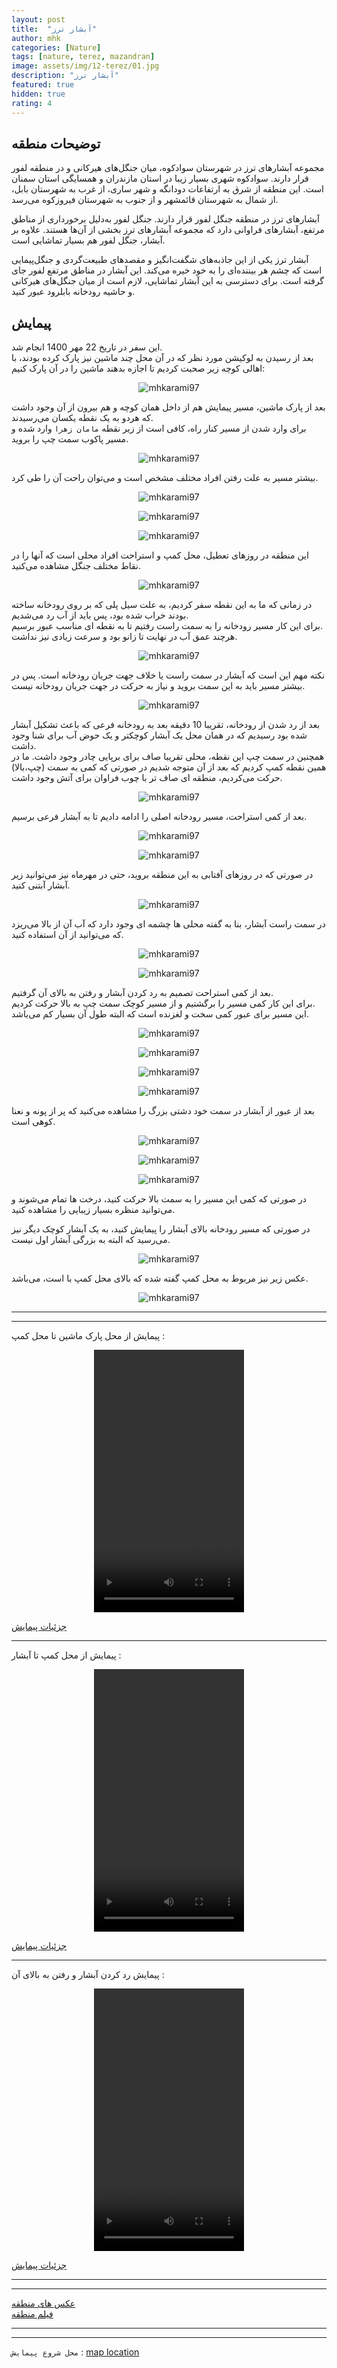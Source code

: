 ```yaml
---
layout: post
title:  "آبشار ترز"
author: mhk
categories: [Nature]
tags: [nature, terez, mazandran]
image: assets/img/12-terez/01.jpg
description: "آبشار ترز"
featured: true
hidden: true
rating: 4
---
```


## توضیحات منطقه
مجموعه آبشارهای ترز در شهرستان سوادکوه، میان جنگل‌های هیرکانی و در منطقه لفور قرار دارند. سوادکوه شهری بسیار زیبا در استان مازندران و همسایگی استان سمنان است. این منطقه از شرق به ارتفاعات دودانگه و شهر ساری، از غرب به شهرستان بابل، از شمال به شهرستان قائمشهر و از جنوب به شهرستان فیروزکوه می‌رسد.  

آبشارهای ترز در منطقه جنگل لفور قرار دارند. جنگل لفور به‌دلیل برخورداری از مناطق مرتفع، آبشارهای فراوانی دارد که مجموعه آبشارهای ترز بخشی از آن‌ها هستند. علاوه بر آبشار، جنگل لفور هم بسیار تماشایی است.  

آبشار ترز یکی از این جاذبه‌های شگفت‌انگیز و مقصدهای طبیعت‌گردی و جنگل‌پیمایی است که چشم هر بیننده‌ای را به خود خیره می‌کند. این آبشار در مناطق مرتفع لفور جای گرفته است. برای دسترسی به این آبشار تماشایی، لازم است از میان جنگل‌های هیرکانی و حاشیه رودخانه بابلرود عبور کنید.  

## پیمایش
این سفر در تاریخ 22 مهر 1400 انجام شد.  
بعد از رسیدن به لوکیشن مورد نظر که در آن محل چند ماشین نیز پارک کرده بودند، با اهالی کوچه زیر صحبت کردیم تا اجازه بدهند ماشین را در آن پارک کنیم:  

<p align="center">
  <img src="/assets/img/12-terez/02.jpg" alt="mhkarami97" />
</p>

بعد از پارک ماشین، مسیر پیمایش هم از داخل همان کوچه و هم بیرون از آن وجود داشت که هردو به یک نقطه یکسان می‌رسیدند.  
برای وارد شدن از مسیر کنار راه، کافی است از زیر نقطه `مامان زهرا` وارد شده و مسیر پاکوب سمت چپ را بروید.  

<p align="center">
  <img src="/assets/img/12-terez/03.jpg" alt="mhkarami97" />
</p>

بیشتر مسیر به علت رفتن افراد مختلف مشخص است و می‌توان راحت آن را طی کرد.  

<p align="center">
  <img src="/assets/img/12-terez/04.jpg" alt="mhkarami97" />
</p>

<p align="center">
  <img src="/assets/img/12-terez/05.jpg" alt="mhkarami97" />
</p>

<p align="center">
  <img src="/assets/img/12-terez/06.jpg" alt="mhkarami97" />
</p>

این منطقه در روزهای تعطیل، محل کمپ و استراحت افراد محلی است که آنها را در نقاط مختلف جنگل مشاهده می‌کنید.  

<p align="center">
  <img src="/assets/img/12-terez/07.jpg" alt="mhkarami97" />
</p>

در زمانی که ما به این نقطه سفر کردیم، به علت سیل پلی که بر روی رودخانه ساخته بودند خراب شده بود، پس باید از آب رد می‌شدیم.  
برای این کار مسیر رودخانه را به سمت راست رفتیم تا به نقطه ای مناسب عبور برسیم.  
هرچند عمق آب در نهایت تا زانو بود و سرعت زیادی نیز نداشت.  

<p align="center">
  <img src="/assets/img/12-terez/08.jpg" alt="mhkarami97" />
</p>

نکته مهم این است که آبشار در سمت راست یا خلاف جهت جریان رودخانه است. پس در بیشتر مسیر باید به این سمت بروید و نیاز به حرکت در جهت جریان رودخانه نیست.  

<p align="center">
  <img src="/assets/img/12-terez/09.jpg" alt="mhkarami97" />
</p>

بعد از رد شدن از رودخانه، تقریبا 10 دقیقه بعد به رودخانه فرعی که باعث تشکیل آبشار شده بود رسیدیم که در همان محل یک آبشار کوچکتر و یک حوض آب برای شنا وجود داشت.  
همچنین در سمت چپ این نقطه، محلی تقریبا صاف برای برپایی چادر وجود داشت. ما در همین نقطه کمپ کردیم که بعد از آن متوجه شدیم در صورتی که کمی به سمت (چپ،بالا) حرکت می‌کردیم، منطقه ای صاف تر با چوب فراوان برای آتش وجود داشت.  

<p align="center">
  <img src="/assets/img/12-terez/10.jpg" alt="mhkarami97" />
</p>

بعد از کمی استراحت، مسیر رودخانه اصلی را ادامه دادیم تا به آبشار فرعی برسیم.  

<p align="center">
  <img src="/assets/img/12-terez/11.jpg" alt="mhkarami97" />
</p>

<p align="center">
  <img src="/assets/img/12-terez/12.jpg" alt="mhkarami97" />
</p>

در صورتی که در روزهای آفتابی به این منطقه بروید، حتی در مهرماه نیز می‌توانید زیر آبشار آبتنی کنید.  

<p align="center">
  <img src="/assets/img/12-terez/13.jpg" alt="mhkarami97" />
</p>

در سمت راست آبشار، بنا به گفته محلی ها چشمه ای وجود دارد که آب آن از بالا می‌ریزد که می‌توانید از آن استفاده کنید.  

<p align="center">
  <img src="/assets/img/12-terez/14.jpg" alt="mhkarami97" />
</p>

<p align="center">
  <img src="/assets/img/12-terez/15.jpg" alt="mhkarami97" />
</p>

بعد از کمی استراحت تصمیم به رد کردن آبشار و رفتن به بالای آن گرفتیم.  
برای این کار کمی مسیر را برگشتیم و از مسیر کوچک سمت چپ به بالا حرکت کردیم.  
این مسیر برای عبور کمی سخت و لغزنده است که البته طول آن بسیار کم می‌باشد.  

<p align="center">
  <img src="/assets/img/12-terez/16.jpg" alt="mhkarami97" />
</p>

<p align="center">
  <img src="/assets/img/12-terez/17.jpg" alt="mhkarami97" />
</p>

<p align="center">
  <img src="/assets/img/12-terez/18.jpg" alt="mhkarami97" />
</p>

<p align="center">
  <img src="/assets/img/12-terez/19.jpg" alt="mhkarami97" />
</p>

بعد از عبور از آبشار در سمت خود دشتی بزرگ را مشاهده می‌کنید که پر از پونه و نعنا کوهی است.  

<p align="center">
  <img src="/assets/img/12-terez/20.jpg" alt="mhkarami97" />
</p>

<p align="center">
  <img src="/assets/img/12-terez/21.jpg" alt="mhkarami97" />
</p>

<p align="center">
  <img src="/assets/img/12-terez/22.jpg" alt="mhkarami97" />
</p>

در صورتی که کمی این مسیر را به سمت بالا حرکت کنید، درخت ها تمام می‌شوند و می‌توانید منظره بسیار زیبایی را مشاهده کنید.  

در صورتی که مسیر رودخانه بالای آبشار را پیمایش کنید، به یک آبشار کوچک دیگر نیز می‌رسید که البته به بزرگی آبشار اول نیست.  

<p align="center">
  <img src="/assets/img/12-terez/27.jpg" alt="mhkarami97" />
</p>

عکس زیر نیز مربوط به محل کمپ گفته شده که بالای محل کمپ با است، می‌باشد.  

<p align="center">
  <img src="/assets/img/12-terez/23.jpg" alt="mhkarami97" />
</p>

---
---

پیمایش از محل پارک ماشین تا محل کمپ : 

<p align="center">
<video width="240" height="420" controls>
  <source src="/assets/img/12-terez/01.mp4" type="video/mp4">
</video>
</p>

[جزئیات پیمایش](/assets/img/12-terez/24.jpg)  

---

پیمایش از محل کمپ تا آبشار : 

<p align="center">
<video width="240" height="420" controls>
  <source src="/assets/img/12-terez/02.mp4" type="video/mp4">
</video>
</p>

[جزئیات پیمایش](/assets/img/12-terez/25.jpg)  

---

پیمایش رد کردن آبشار و رفتن به بالای آن : 

<p align="center">
<video width="240" height="420" controls>
  <source src="/assets/img/12-terez/03.mp4" type="video/mp4">
</video>
</p>

[جزئیات پیمایش](/assets/img/12-terez/25.jpg)  

---
---

[عکس های منطقه](https://www.instagram.com/p/CVHmfbsjhGU)  
[فیلم منطقه](https://www.instagram.com/tv/CVMlh-Ojmd9)  

---
---

`محل شروع پیمایش` : [map location](https://www.google.com/maps/place/Terez+Waterfall+%D8%A2%D8%A8%D8%B4%D8%A7%D8%B1+%D8%AA%D8%B1%D8%B2%E2%80%AD/@36.1179042,52.4608066,10z/data=!4m9!1m2!2m1!1z2KLYqNi02KfYsSDYqtix2LI!3m5!1s0x3f8551a3e56f9765:0x7a3c492e743fb881!8m2!3d36.2719244!4d52.8100371!15sChHYotio2LTYp9ixINiq2LHYspIBD25hdGlvbmFsX2ZvcmVzdA)
